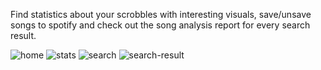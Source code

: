Find statistics about your scrobbles with interesting visuals, save/unsave songs to spotify and check out the song analysis report for every search result.

![home](https://user-images.githubusercontent.com/75385445/171740551-2c1c16a7-ee09-4c02-a114-f3de61753cae.jpeg)
![stats](https://user-images.githubusercontent.com/75385445/171740548-281bf2a6-f91f-41b1-8c1d-6c30970267a5.jpeg)
![search](https://user-images.githubusercontent.com/75385445/171741308-a32721f0-b434-44c9-b413-5f60cf8fbafc.png)
![search-result](https://user-images.githubusercontent.com/75385445/171740557-19c9ecbb-6971-4c97-8fb7-ac4bfc837f69.jpeg)
